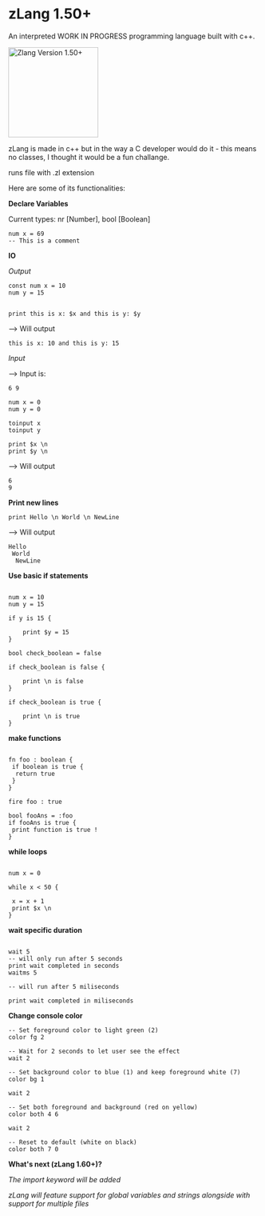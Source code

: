 # zLang 1.50+
An interpreted WORK IN PROGRESS programming language built with c++.

<img width="180" height="180" alt="Zlang Version 1.50+" src="https://github.com/user-attachments/assets/bcd7b942-b35b-46fd-90a9-0ef1d72c3a09" />

zLang is made in c++ but in the way a C developer would do it - this means no classes, I thought it would be a fun challange.

runs file with .zl extension

Here are some of its functionalities:

**Declare Variables**

Current types: nr [Number], bool [Boolean]

```zLang
num x = 69
-- This is a comment
```

**IO**

*Output*

```zLang
const num x = 10
num y = 15


print this is x: $x and this is y: $y
```

--> Will output

```zLang
this is x: 10 and this is y: 15
```

*Input*

--> Input is: 
```
6 9 
```

```zLang
num x = 0
num y = 0

toinput x
toinput y

print $x \n
print $y \n
```

--> Will output

```zLang
6
9
```

**Print new lines**

```zlang 
print Hello \n World \n NewLine
```
--> Will output

```zLang
Hello
 World
  NewLine
```

**Use basic if statements**

```zLang

num x = 10
num y = 15

if y is 15 {

    print $y = 15
}

bool check_boolean = false

if check_boolean is false {

    print \n is false
}

if check_boolean is true {

    print \n is true
}

```

**make functions**

```zLang

fn foo : boolean {
 if boolean is true {
  return true
 }
}

fire foo : true

bool fooAns = :foo
if fooAns is true {
 print function is true !
}

```

**while loops**

```zLang

num x = 0

while x < 50 {

 x = x + 1
 print $x \n
}
```


**wait specific duration**

```zLang

wait 5
-- will only run after 5 seconds
print wait completed in seconds
waitms 5

-- will run after 5 miliseconds

print wait completed in miliseconds
```

**Change console color**

```zLang
-- Set foreground color to light green (2)
color fg 2

-- Wait for 2 seconds to let user see the effect
wait 2

-- Set background color to blue (1) and keep foreground white (7)
color bg 1

wait 2

-- Set both foreground and background (red on yellow)
color both 4 6

wait 2

-- Reset to default (white on black)
color both 7 0

```


**What's next (zLang 1.60+)?**

*The import keyword will be added*

*zLang will feature support for global variables and strings alongside with support for multiple files*
